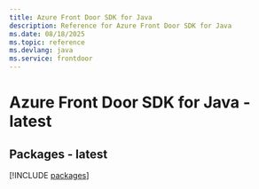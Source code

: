 ```yaml
---
title: Azure Front Door SDK for Java
description: Reference for Azure Front Door SDK for Java
ms.date: 08/18/2025
ms.topic: reference
ms.devlang: java
ms.service: frontdoor
---
```

# Azure Front Door SDK for Java - latest
## Packages - latest
[!INCLUDE [packages](front-door-index.md)]